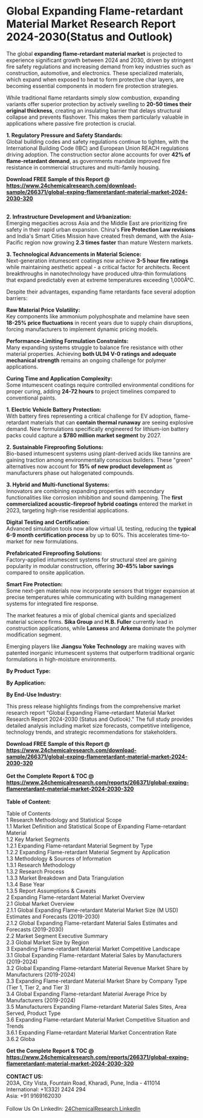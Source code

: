<h1>Global Expanding Flame-retardant Material Market Research Report 2024-2030(Status and Outlook)</h1><p>The global <strong>expanding flame-retardant material market</strong> is projected to experience significant growth between 2024 and 2030, driven by stringent fire safety regulations and increasing demand from key industries such as construction, automotive, and electronics. These specialized materials, which expand when exposed to heat to form protective char layers, are becoming essential components in modern fire protection strategies.</p><p>While traditional flame retardants simply slow combustion, expanding variants offer superior protection by actively swelling to <strong>20-50 times their original thickness</strong>, creating an insulating barrier that delays structural collapse and prevents flashover. This makes them particularly valuable in applications where passive fire protection is crucial.</p><p><strong>1. Regulatory Pressure and Safety Standards:</strong><br>
Global building codes and safety regulations continue to tighten, with the International Building Code (IBC) and European Union REACH regulations driving adoption. The construction sector alone accounts for over <strong>42% of flame-retardant demand</strong>, as governments mandate improved fire resistance in commercial structures and multi-family housing.</p><div><b>Download FREE Sample of this Report @ 
            <a href="https://www.24chemicalresearch.com/download-sample/266371/global-exping-flameretardant-material-market-2024-2030-320">
            https://www.24chemicalresearch.com/download-sample/266371/global-exping-flameretardant-material-market-2024-2030-320</a></b></div><br><p><strong>2. Infrastructure Development and Urbanization:</strong><br>
Emerging megacities across Asia and the Middle East are prioritizing fire safety in their rapid urban expansion. China's <strong>Fire Protection Law revisions</strong> and India's Smart Cities Mission have created fresh demand, with the Asia-Pacific region now growing <strong>2.3 times faster</strong> than mature Western markets.</p><p><strong>3. Technological Advancements in Material Science:</strong><br>
Next-generation intumescent coatings now achieve <strong>3-5 hour fire ratings</strong> while maintaining aesthetic appeal - a critical factor for architects. Recent breakthroughs in nanotechnology have produced ultra-thin formulations that expand predictably even at extreme temperatures exceeding 1,000Â°C.</p><p>Despite their advantages, expanding flame retardants face several adoption barriers:</p><p><strong>Raw Material Price Volatility:</strong><br>
	Key components like ammonium polyphosphate and melamine have seen <strong>18-25% price fluctuations</strong> in recent years due to supply chain disruptions, forcing manufacturers to implement dynamic pricing models.</p><p><strong>Performance-Limiting Formulation Constraints:</strong><br>
	Many expanding systems struggle to balance fire resistance with other material properties. Achieving <strong>both UL94 V-0 ratings and adequate mechanical strength</strong> remains an ongoing challenge for polymer applications.</p><p><strong>Curing Time and Application Complexity:</strong><br>
	Some intumescent coatings require controlled environmental conditions for proper curing, adding <strong>24-72 hours</strong> to project timelines compared to conventional paints.</p><p><strong>1. Electric Vehicle Battery Protection:</strong><br>
With battery fires representing a critical challenge for EV adoption, flame-retardant materials that can <strong>contain thermal runaway</strong> are seeing explosive demand. New formulations specifically engineered for lithium-ion battery packs could capture a <strong>$780 million market segment</strong> by 2027.</p><p><strong>2. Sustainable Fireproofing Solutions:</strong><br>
Bio-based intumescent systems using plant-derived acids like tannins are gaining traction among environmentally conscious builders. These "green" alternatives now account for <strong>15% of new product development</strong> as manufacturers phase out halogenated compounds.</p><p><strong>3. Hybrid and Multi-functional Systems:</strong><br>
Innovators are combining expanding properties with secondary functionalities like corrosion inhibition and sound dampening. The <strong>first commercialized acoustic-fireproof hybrid coatings</strong> entered the market in 2023, targeting high-rise residential applications.</p><p><strong>Digital Testing and Certification:</strong><br>
	Advanced simulation tools now allow virtual UL testing, reducing the <strong>typical 6-9 month certification process</strong> by up to 60%. This accelerates time-to-market for new formulations.</p><p><strong>Prefabricated Fireproofing Solutions:</strong><br>
	Factory-applied intumescent systems for structural steel are gaining popularity in modular construction, offering <strong>30-45% labor savings</strong> compared to onsite application.</p><p><strong>Smart Fire Protection:</strong><br>
	Some next-gen materials now incorporate sensors that trigger expansion at precise temperatures while communicating with building management systems for integrated fire response.</p><p>The market features a mix of global chemical giants and specialized material science firms. <strong>Sika Group</strong> and <strong>H.B. Fuller</strong> currently lead in construction applications, while <strong>Lanxess</strong> and <strong>Arkema</strong> dominate the polymer modification segment.</p><p>Emerging players like <strong>Jiangsu Yoke Technology</strong> are making waves with patented inorganic intumescent systems that outperform traditional organic formulations in high-moisture environments.</p><p><strong>By Product Type:</strong></p><p><strong>By Application:</strong></p><p><strong>By End-Use Industry:</strong></p><p>This press release highlights findings from the comprehensive market research report "Global Expanding Flame-retardant Material Market Research Report 2024-2030 (Status and Outlook)." The full study provides detailed analysis including market size forecasts, competitive intelligence, technology trends, and strategic recommendations for stakeholders.</p><div><b>Download FREE Sample of this Report @ 
            <a href="https://www.24chemicalresearch.com/download-sample/266371/global-exping-flameretardant-material-market-2024-2030-320">
            https://www.24chemicalresearch.com/download-sample/266371/global-exping-flameretardant-material-market-2024-2030-320</a></b></div><br><div><b>Get the Complete Report & TOC @ 
            <a href="https://www.24chemicalresearch.com/reports/266371/global-exping-flameretardant-material-market-2024-2030-320">
            https://www.24chemicalresearch.com/reports/266371/global-exping-flameretardant-material-market-2024-2030-320</a></b></div><br>
            <b>Table of Content:</b><p>Table of Contents<br />
1 Research Methodology and Statistical Scope<br />
1.1 Market Definition and Statistical Scope of Expanding Flame-retardant Material<br />
1.2 Key Market Segments<br />
1.2.1 Expanding Flame-retardant Material Segment by Type<br />
1.2.2 Expanding Flame-retardant Material Segment by Application<br />
1.3 Methodology & Sources of Information<br />
1.3.1 Research Methodology<br />
1.3.2 Research Process<br />
1.3.3 Market Breakdown and Data Triangulation<br />
1.3.4 Base Year<br />
1.3.5 Report Assumptions & Caveats<br />
2 Expanding Flame-retardant Material Market Overview<br />
2.1 Global Market Overview<br />
2.1.1 Global Expanding Flame-retardant Material Market Size (M USD) Estimates and Forecasts (2019-2030)<br />
2.1.2 Global Expanding Flame-retardant Material Sales Estimates and Forecasts (2019-2030)<br />
2.2 Market Segment Executive Summary<br />
2.3 Global Market Size by Region<br />
3 Expanding Flame-retardant Material Market Competitive Landscape<br />
3.1 Global Expanding Flame-retardant Material Sales by Manufacturers (2019-2024)<br />
3.2 Global Expanding Flame-retardant Material Revenue Market Share by Manufacturers (2019-2024)<br />
3.3 Expanding Flame-retardant Material Market Share by Company Type (Tier 1, Tier 2, and Tier 3)<br />
3.4 Global Expanding Flame-retardant Material Average Price by Manufacturers (2019-2024)<br />
3.5 Manufacturers Expanding Flame-retardant Material Sales Sites, Area Served, Product Type<br />
3.6 Expanding Flame-retardant Material Market Competitive Situation and Trends<br />
3.6.1 Expanding Flame-retardant Material Market Concentration Rate<br />
3.6.2 Globa</p><div><b>Get the Complete Report & TOC @ 
            <a href="https://www.24chemicalresearch.com/reports/266371/global-exping-flameretardant-material-market-2024-2030-320">
            https://www.24chemicalresearch.com/reports/266371/global-exping-flameretardant-material-market-2024-2030-320</a></b></div><br><b>CONTACT US:</b><br>
            203A, City Vista, Fountain Road, Kharadi, Pune, India - 411014<br>
            International: +1(332) 2424 294<br>
            Asia: +91 9169162030 <br><br>
            Follow Us On LinkedIn: <a href="https://www.linkedin.com/company/24chemicalresearch/">24ChemicalResearch LinkedIn</a>